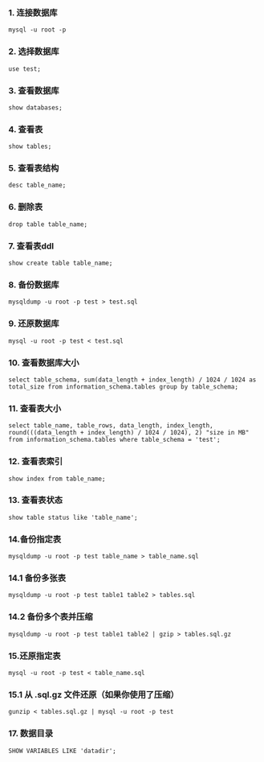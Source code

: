### 1. 连接数据库
```shell
mysql -u root -p
```

### 2. 选择数据库
```shell
use test;
```

### 3. 查看数据库
```shell
show databases;
```

### 4. 查看表
```shell
show tables;
```

### 5. 查看表结构
```shell
desc table_name;
```
### 6. 删除表
```shell
drop table table_name;
```

### 7. 查看表ddl
```shell
show create table table_name;
```

### 8. 备份数据库
```shell
mysqldump -u root -p test > test.sql
```

### 9. 还原数据库
```shell
mysql -u root -p test < test.sql
```

### 10. 查看数据库大小
```shell
select table_schema, sum(data_length + index_length) / 1024 / 1024 as total_size from information_schema.tables group by table_schema;
```

### 11. 查看表大小
```shell
select table_name, table_rows, data_length, index_length, round(((data_length + index_length) / 1024 / 1024), 2) "size in MB" from information_schema.tables where table_schema = 'test';
```

### 12. 查看表索引
```shell
show index from table_name;
```

### 13. 查看表状态
```shell
show table status like 'table_name';
```

### 14.备份指定表
```shell
mysqldump -u root -p test table_name > table_name.sql
```
### 14.1 备份多张表
```shell
mysqldump -u root -p test table1 table2 > tables.sql
```
### 14.2 备份多个表并压缩
```shell
mysqldump -u root -p test table1 table2 | gzip > tables.sql.gz
```


### 15.还原指定表
```shell
mysql -u root -p test < table_name.sql
```
### 15.1 从 .sql.gz 文件还原（如果你使用了压缩）
```shell
gunzip < tables.sql.gz | mysql -u root -p test
```

### 17. 数据目录
```shell
SHOW VARIABLES LIKE 'datadir';
```
